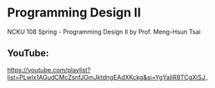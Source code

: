 # Programming Design II

NCKU 108 Spring - Programming Design II by Prof. Meng-Hsun Tsai

## YouTube:
https://youtube.com/playlist?list=PLwlx1AGudCMcZsnfJOmJktdngEAdXKckg&si=YgYaIjR8TCgXiSJ_
